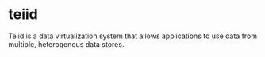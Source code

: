 teiid
=====

Teiid is a data virtualization system that allows applications to use data from multiple, heterogenous data stores.
